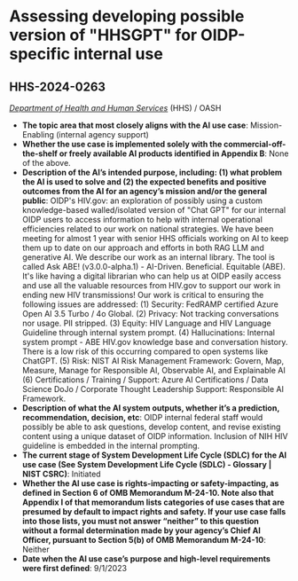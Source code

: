 # Assessing developing possible version of "HHSGPT" for OIDP-specific internal use
## HHS-2024-0263
_[Department of Health and Human Services](<../3_agency/Department of Health and Human Services.md>)_ (HHS) / OASH


+ **The topic area that most closely aligns with the AI use case**: Mission-Enabling (internal agency support)
+ **Whether the use case is implemented solely with the commercial-off-the-shelf or freely available AI products identified in Appendix B**: None of the above.
+ **Description of the AI’s intended purpose, including: (1) what problem the AI is used to solve and (2) the expected benefits and positive outcomes from the AI for an agency’s mission and/or the general public**: OIDP's HIV.gov: an exploration of possibly using a custom knowledge-based walled/isolated version of "Chat GPT" for our internal OIDP users to access information to help with internal operational efficiencies related to our work on national strategies.  We have been meeting for almost 1 year with senior HHS officials working on AI to keep them up to date on our approach and efforts in both RAG LLM and generative AI. We describe our work as an internal library. The tool is called Ask ABE! (v3.0.0-alpha.1) - AI-Driven. Beneficial. Equitable (ABE). It's like having a digital librarian who can help us at OIDP easily access and use all the valuable resources from HIV.gov to support our work in ending new HIV transmissions! Our work is critical to ensuring the following issues are addressed: (1) Security: FedRAMP certified Azure Open AI 3.5 Turbo / 4o Global. (2) Privacy: Not tracking conversations nor usage. PII stripped. (3) Equity: HIV Language and HIV Language Guideline through internal system prompt. (4) Hallucinations: Internal system prompt  - ABE HIV.gov knowledge base and conversation history. There is a low risk of this occurring compared to open systems like ChatGPT. (5) Risk: NIST AI Risk Management Framework: Govern, Map, Measure, Manage for Responsible AI, Observable AI, and Explainable AI (6) Certifications / Training / Support: Azure AI Certifications / Data Science DoJo / Corporate Thought Leadership Support: Responsible AI Framework.
+ **Description of what the AI system outputs, whether it’s a prediction, recommendation, decision, etc**: OIDP internal federal staff would possibly be able to ask questions, develop content, and revise existing content using a unique dataset of OIDP information. Inclusion of NIH HIV guideline is embedded in the internal prompting.
+ **The current stage of System Development Life Cycle (SDLC) for the AI use case (See System Development Life Cycle (SDLC) - Glossary | NIST CSRC)**: Initiated
+ **Whether the AI use case is rights-impacting or safety-impacting, as defined in Section 6 of OMB Memorandum M-24-10. Note also that Appendix I of that memorandum lists categories of use cases that are presumed by default to impact rights and safety. If your use case falls into those lists, you must not answer “neither” to this question without a formal determination made by your agency’s Chief AI Officer, pursuant to Section 5(b) of OMB Memorandum M-24-10**: Neither
+ **Date when the AI use case’s purpose and high-level requirements were first defined**: 9/1/2023